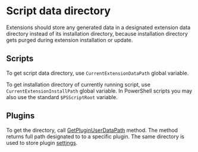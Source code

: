 Script data directory
=====================

Extensions should store any generated data in a designated extension data directory instead of its installation directory, because installation directory gets purged during extension installation or update.

Scripts
---------------------

To get script data directory, use `CurrentExtensionDataPath` global variable.

To get installation directory of currently running script, use `CurrentExtensionInstallPath` global variable. In PowerShell scripts you may also use the standard `$PSScriptRoot` variable.

Plugins
---------------------

To get the directory, call [GetPluginUserDataPath](xref:Playnite.SDK.Plugins.Plugin.GetPluginUserDataPath) method. The method returns full path designated to to a specific plugin. The same directory is used to store plugin [settings](pluginSettings.md).